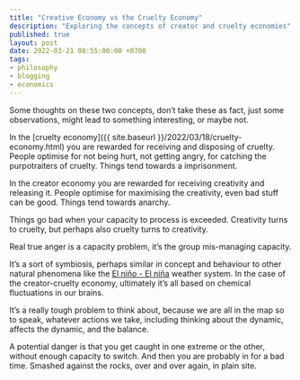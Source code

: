 ```yaml
---
title: "Creative Economy vs the Cruelty Economy"
description: "Exploring the concepts of creator and cruelty economies"
published: true
layout: post
date: 2022-03-21 08:55:00:00 +0700
tags:
- philosophy
- blogging
- economics
---
```

Some thoughts on these two concepts, don’t take these as fact, just some observations, might lead to something interesting, or maybe not.

In the [cruelty economy]({{ site.baseurl }}/2022/03/18/cruelty-economy.html) you are rewarded for receiving and disposing of cruelty. People optimise for not being hurt, not getting angry, for catching the purpotraiters of cruelty. Things tend towards a imprisonment.

In the creator economy you are rewarded for receiving creativity and releasing it. People optimise for maximising the creativity, even bad stuff can be good. Things tend towards anarchy.

Things go bad when your capacity to process is exceeded. Creativity turns to cruelty, but perhaps also cruelty turns to creativity.

Real true anger is a capacity problem, it’s the group mis-managing capacity.

It’s a sort of symbiosis, perhaps similar in concept and behaviour to other natural phenomena like the [El niño - El niña]() weather system. In the case of the creator-cruelty economy, ultimately it’s all based on chemical fluctuations in our brains.

It’s a really tough problem to think about, because we are all in the map so to speak, whatever actions we take, including thinking about the dynamic, affects the dynamic, and the balance.

A potential danger is that you get caught in one extreme or the other, without enough capacity to switch. And then you are probably in for a bad time. Smashed against the rocks, over and over again, in plain site.